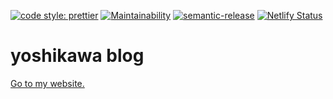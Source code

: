 [![code style: prettier](https://img.shields.io/badge/code_style-prettier-ff69b4.svg?style=flat-square)](https://github.com/prettier/prettier) [![Maintainability](https://api.codeclimate.com/v1/badges/01ba04a0dbd8025ac897/maintainability)](https://codeclimate.com/github/yoshikawa/blog/maintainability) [![semantic-release](https://img.shields.io/badge/%20%20%F0%9F%93%A6%F0%9F%9A%80-semantic--release-e10079.svg)](https://github.com/semantic-release/semantic-release) [![Netlify Status](https://api.netlify.com/api/v1/badges/d043b918-8914-4428-b442-e49558687840/deploy-status)](https://app.netlify.com/sites/yoshikawa/deploys)

# yoshikawa blog

[Go to my website.](https://yoshikawa.dev)
